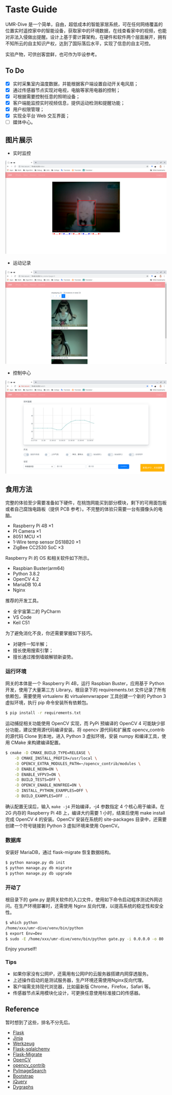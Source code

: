 # Taste Guide

UMR-Dive 是一个简单，自由，超低成本的智能家居系统，可在任何网络覆盖的位置实时遥控家中的智能设备，获取家中的环境数据，在线查看家中的视频，也能对非法入侵做出提醒。设计上基于雾计算架构，在硬件和软件两个层面展开，拥有不知所云的自主知识产权，达到了国际落后水平，实现了信息的自主可控。

实验产物，可供创客尝鲜，也可作为毕设参考。

## To Do

- [x] 实时采集室内温度数据，并能根据客户端设置自动开关电风扇；
- [x] 通过传感器节点实现对电视，电脑等家用电器的控制；
- [x] 可根据需要控制任意的照明设备；
- [x] 客户端能监控实时视频信息，提供运动检测和提醒功能；
- [x] 用户权限管理；
- [x] 实现全平台 Web 交互界面；
- [ ] 媒体中心。

## 图片展示

- 实时监控

![](./docs/camera_page.png)

- 运动记录

![](./docs/motion_catch.png)

- 控制中心

![](./docs/control_page.png)

## 食用方法

完整的体验至少需要准备如下硬件，在桃饱网能买到部分模块，剩下的可用面包板或者自己腐蚀电路板（提供 PCB 参考）。不完整的体验只需要一台有摄像头的电脑。
 
- Raspberry Pi 4B ×1
- PI Camera ×1
- 8051 MCU ×1
- 1-Wire temp sensor DS18B20 ×1
- ZigBee CC2530 SoC ×3

Raspberry Pi 的 OS 和相关软件如下所示。

- Raspbian Buster(arm64)
- Python 3.8.2
- OpenCV 4.2
- MariaDB 10.4
- Nginx

推荐的开发工具。

- 全宇宙第二的 PyCharm
- VS Code
- Keil C51

为了避免消化不良，你还需要掌握如下技巧。

- 对硬件一知半解；
- 擅长使用搜索引擎；
- 擅长通过推倒墙娘解锁新姿势。

### 运行环境

网关的本体是一个 Raspberry Pi 4B，运行 Raspbian Buster，应用基于 Python 开发，使用了大量第三方 Library。根目录下的 requirements.txt 文件记录了所有依赖包，需要使用 virtualenv 和 virtualenvwrapper 工具创建一个新的 Python 3 虚拟环境，执行 pip 命令安装所有依赖包。

```bash
$ pip install -r requirements.txt
```

运动捕捉相关功能使用 OpenCV 实现，而 PyPi 预编译的 OpenCV 4 可能缺少部分功能，建议使用源代码编译安装。将 opencv 源代码和扩展库 opencv_contrib 的源代码 Clone 到本地，进入 Python 3 虚拟环境，安装 numpy 和编译工具，使用 CMake 来构建编译配置。

```bash
$ cmake -D CMAKE_BUILD_TYPE=RELEASE \
    -D CMAKE_INSTALL_PREFIX=/usr/local \
    -D OPENCV_EXTRA_MODULES_PATH=~/opencv_contrib/modules \
    -D ENABLE_NEON=ON \
    -D ENABLE_VFPV3=ON \
    -D BUILD_TESTS=OFF \
    -D OPENCV_ENABLE_NONFREE=ON \
    -D INSTALL_PYTHON_EXAMPLES=OFF \
    -D BUILD_EXAMPLES=OFF ..
```

确认配置无误后，输入 `make -j4` 开始编译，-j4 参数指定 4 个核心用于编译。在 2G 内存的 Raspberry Pi 4B 上，编译大约需要 1 小时，结束后使用 make install 完成 OpenCV 4 的安装。OpenCV 安装在系统的 site-packages 目录中，还需要创建一个符号链接到 Python 3 虚拟环境来使用 OpenCV。

### 数据库

安装好 MariaDB，通过 flask-migrate 恢复数据结构。

```bash
$ python manage.py db init
$ python manage.py db migrate
$ python manage.py db upgrade
```

### 开动了

根目录下的 gate.py 是网关软件的入口文件，使用如下命令启动程序测试外网访问。在生产环境部署时，还需使用 Nginx 反向代理，以提高系统的稳定性和安全性。

```bash
$ which python
/home/xxx/umr-dive/venv/bin/python
$ export Env=Dev
$ sudo -E /home/xxx/umr-dive/venv/bin/python gate.py -i 0.0.0.0 -o 80
```

Enjoy yourself!

### Tips

- 如果你家没有公网IP，还需用有公网IP的云服务器搭建内网穿透服务。
- 上述操作启动的是测试服务器，生产环境还需使用Nginx反向代理。
- 客户端需支持现代浏览器，比如最新版 Chrome，Firefox，Safari 等。
- 传感器节点采用模块化设计，可更换任意使用标准接口的传感器。

## Reference

暂时想到了这些，排名不分先后。

- [Flask](https://github.com/pallets/flask)
- [Jinja](https://github.com/pallets/jinja)
- [Werkzeug](https://github.com/pallets/werkzeug)
- [Flask-sqlalchemy](https://github.com/pallets/flask-sqlalchemy)
- [Flask-Migrate](https://github.com/miguelgrinberg/flask-migrate/)
- [OpenCV](https://github.com/opencv/opencv)
- [opencv_contrib](https://github.com/opencv/opencv_contrib)
- [PyImageSearch](https://www.pyimagesearch.com/)
- [Bootstrap](https://github.com/twbs/bootstrap)
- [jQuery](https://github.com/jquery/jquery)
- [Dygraphs](https://github.com/danvk/dygraphs)